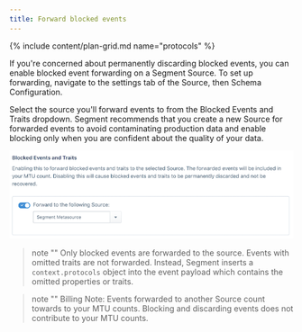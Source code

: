 ```yaml
---
title: Forward blocked events
---
```

{% include content/plan-grid.md name="protocols" %}


If you're concerned about permanently discarding blocked events, you can enable blocked event forwarding on a Segment Source. To set up forwarding, navigate to the settings tab of the Source, then Schema Configuration. 

Select the source you'll forward events to from the Blocked Events and Traits dropdown. Segment recommends that you create a new Source for forwarded events to avoid contaminating production data and enable blocking only when you are confident about the quality of your data.

![](../images/blocked_event_forwarding.png)

> note ""
> Only blocked events are forwarded to the source. Events with omitted traits are not forwarded. Instead, Segment inserts a `context.protocols` object into the event payload which contains the omitted properties or traits.

> note ""
> Billing Note: Events forwarded to another Source count towards to your MTU counts. Blocking and discarding events does not contribute to your MTU counts.
